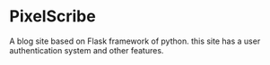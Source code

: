 # PixelScribe
A blog site based on Flask framework of python. this site has a user authentication system and other features. 
